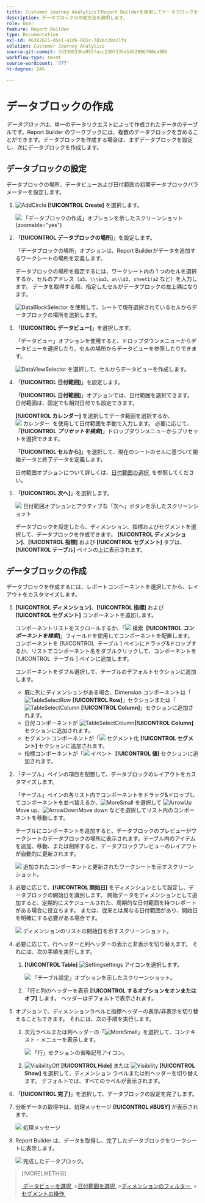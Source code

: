 ```yaml
---
title: Customer Journey AnalyticsでReport Builderを使用してデータブロックを作成する方法
description: データブロックの作成方法を説明します。
role: User
feature: Report Builder
type: Documentation
exl-id: 46382621-d5e1-41d6-865c-782ec28a21fa
solution: Customer Journey Analytics
source-git-commit: 7d3300336a955facc230f335d1452096700ea98b
workflow-type: tm+mt
source-wordcount: '777'
ht-degree: 24%

---
```


# データブロックの作成

*データブロック*&#x200B;は、単一のデータリクエストによって作成されたデータのテーブルです。Report Builder のワークブックには、複数のデータブロックを含めることができます。データブロックを作成する場合は、まずデータブロックを設定し、次にデータブロックを作成します。

## データブロックの設定

データブロックの場所、データビューおよび日付範囲の初期データブロックパラメーターを設定します。

1. ![AddCircle](/help/assets/icons/AddCircle.svg) **[!UICONTROL Create]** を選択します。

   ![&#x200B; 「データブロックの作成」オプションを示したスクリーンショット &#x200B;](./assets/create-data-block.png){zoomable="yes"}


1. 「**[!UICONTROL データブロックの場所]**」を設定します。

   「データブロックの場所」オプションは、Report Builderがデータを追加するワークシートの場所を定義します。

   データブロックの場所を指定するには、ワークシート内の 1 つのセルを選択するか、セルのアドレス（`a3`、`\\\$a3`、`a\\\$3`、`sheet1!a2` など）を入力します。 データを取得する際、指定したセルがデータブロックの左上隅になります。

   ![DataBlockSelector](/help/assets/icons/DataBlockSelector.svg) を使用して、シートで現在選択されているセルからデータブロックの場所を選択します。

1. 「**[!UICONTROL データビュー]**」を選択します。

   「データビュー」オプションを使用すると、ドロップダウンメニューからデータビューを選択したり、セルの場所からデータビューを参照したりできます。

   ![DataViewSelector](/help/assets/icons/DataViewSelector.svg) を選択して、セルからデータビューを作成します。

1. 「**[!UICONTROL 日付範囲]**」を設定します。

   「**[!UICONTROL 日付範囲]**」オプションでは、日付範囲を選択できます。 日付範囲は、固定でも相対日付でも設定できます。

   **[!UICONTROL カレンダー]** を選択してデータ範囲を選択するか、![&#x200B; カレンダー &#x200B;](/help/assets/icons/Calendar.svg) を使用して日付範囲を手動で入力します。 必要に応じて、「**[!UICONTROL _プリセットを検索_]**」ドロップダウンメニューからプリセットを選択できます。

   「**[!UICONTROL セルから]**」を選択して、現在のシートのセルに基づいて開始データと終了データを定義します。

   日付範囲オプションについて詳しくは、[&#x200B; 日付範囲の選択 &#x200B;](select-date-range.md) を参照してください。

1. 「**[!UICONTROL 次へ]**」を選択します。

   ![&#x200B; 日付範囲オプションとアクティブな「次へ」ボタンを示したスクリーンショット &#x200B;](./assets/choose_date_data_view3.png)

   データブロックを設定したら、ディメンション、指標およびセグメントを選択して、データブロックを作成できます。 **[!UICONTROL ディメンション]**、**[!UICONTROL 指標]** および **[!UICONTROL セグメント]** タブは、**[!UICONTROL テーブル]** ペインの上に表示されます。

## データブロックの作成

データブロックを作成するには、レポートコンポーネントを選択してから、レイアウトをカスタマイズします。

1. **[!UICONTROL ディメンション]**、**[!UICONTROL 指標]** および **[!UICONTROL セグメント]** コンポーネントを追加します。

   コンポーネントリストをスクロールするか、「![&#x200B; 検索 &#x200B;](/help/assets/icons/Search.svg) **[!UICONTROL _コンポーネントを検索_]**」フィールドを使用してコンポーネントを配置します。 コンポーネントを [!UICONTROL &#x200B; テーブル &#x200B;] ペインにドラッグ&amp;ドロップするか、リストでコンポーネント名をダブルクリックして、コンポーネントを [!UICONTROL &#x200B; テーブル &#x200B;] ペインに追加します。

   コンポーネントをダブル選択して、テーブルのデフォルトセクションに追加します。

   - 既に列にディメンションがある場合、Dimension コンポーネントは「![TableSelectRow](/help/assets/icons/TableSelectRow.svg) **[!UICONTROL Row]**」セクションまたは「![TableSelectColumn](/help/assets/icons/TableSelectColumn.svg) **[!UICONTROL Column]**」セクションに追加されます。
   - 日付コンポーネントが ![TableSelectColumn](/help/assets/icons/TableSelectColumn.svg)**[!UICONTROL Column]** セクションに追加されます。
   - セグメントコンポーネントが「![&#x200B; セグメント化 &#x200B;](/help/assets/icons/Segmentation.svg)**[!UICONTROL セグメント]** セクションに追加されます。
   - 指標コンポーネントが「![&#x200B; イベント &#x200B;](/help/assets/icons/Event.svg) **[!UICONTROL 値]** セクションに追加されます。

1. 「テーブル」ペインの項目を配置して、データブロックのレイアウトをカスタマイズします。

   「テーブル」ペインの各リスト内でコンポーネントをドラッグ&amp;ドロップしてコンポーネントを並べ替えるか、![MoreSmall](/help/assets/icons/MoreSmall.svg) を選択して ![ArrowUp](/help/assets/icons/ArrowUp.svg)Move up、![ArrowDown](/help/assets/icons/ArrowDown.svg)Move down などを選択してリスト内のコンポーネントを移動します。

   テーブルにコンポーネントを追加すると、データブロックのプレビューがワークシートのデータブロックの場所に表示されます。テーブル内のアイテムを追加、移動、または削除すると、データブロックプレビューのレイアウトが自動的に更新されます。

   ![&#x200B; 追加されたコンポーネントと更新されたワークシートを示すスクリーンショット。](./assets/image10.png)


1. 必要に応じて、**[!UICONTROL 開始日]** をディメンションとして設定し、データブロックの開始日を識別します。 開始データをディメンションとして追加すると、定期的にスケジュールされた、周期的な日付範囲を持つレポートがある場合に役立ちます。 または、従来とは異なる日付範囲があり、開始日を明確にする必要がある場合です。

   ![&#x200B; ディメンションのリストの開始日を示すスクリーンショット。](./assets/start-date-dimension.png)

1. 必要に応じて、行ヘッダーと列ヘッダーの表示と非表示を切り替えます。 それには、次の手順を実行します。

   1. **[!UICONTROL Table]** ![Setting](/help/assets/icons/Setting.svg)settings アイコンを選択します。

      ![&#x200B; 「テーブル設定」オプションを示したスクリーンショット。](./assets/table-settings.png)

   1. 「行と列のヘッダーを表示 **[!UICONTROL するオプションをオンまたはオフ]** します。 ヘッダーはデフォルトで表示されます。

1. オプションで、ディメンションラベルと指標ヘッダーの表示/非表示を切り替えることもできます。 それには、次の手順を実行します。

   1. 次元ラベルまたは列ヘッダーの「![MoreSmall](/help/assets/icons/MoreSmall.svg)」を選択して、コンテキスト・メニューを表示します。

      ![&#x200B; 「行」セクションの省略記号アイコン。](./assets/row-heading.png)

   1. ![VisibilityOff](/help/assets/icons/VisibilityOff.svg) **[!UICONTROL Hide]** または ![Visibility](/help/assets/icons/Visibility.svg) **[!UICONTROL Show]** を選択して、ディメンション ラベルまたは列ヘッダーを切り替えます。 デフォルトでは、すべてのラベルが表示されます。

1. 「**[!UICONTROL 完了]**」を選択して、データブロックの設定を完了します。

1. 分析データの取得中は、処理メッセージ **[!UICONTROL #BUSY]** が表示されます。

   ![&#x200B; 処理メッセージ &#x200B;](./assets/image11.png)

1. Report Builder は、データを取得し、完了したデータブロックをワークシートに表示します。

   ![&#x200B; 完成したデータブロック。](./assets/image12.png)


>[!MORELIKETHIS]
>
>[&#x200B; データビューを選択 &#x200B;](select-data-view.md)
>&#x200B;>[日付範囲を選択 &#x200B;](select-date-range.md)
>&#x200B;>[ディメンションのフィルター &#x200B;](filter-dimensions.md)
>&#x200B;>[セグメントの操作 &#x200B;](work-with-filters.md)
>
